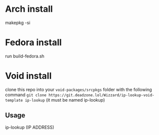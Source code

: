 # Arch install
makepkg -si

# Fedora install
run build-fedora.sh

# Void install
clone this repo into your `void-packages/srcpkgs` folder with the following command `git clone https://git.deadzone.lol/Wizzard/ip-lookup-void-template ip-lookup` (it must be named ip-lookup)

## Usage
ip-lookup (IP ADDRESS)